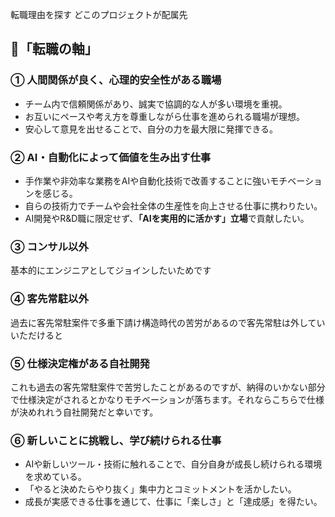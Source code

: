 転職理由を探す
どこのプロジェクトが配属先

## 🎯「転職の軸」

### ① 人間関係が良く、心理的安全性がある職場

- チーム内で信頼関係があり、誠実で協調的な人が多い環境を重視。
- お互いにペースや考え方を尊重しながら仕事を進められる職場が理想。
-  安心して意見を出せることで、自分の力を最大限に発揮できる。
    

### ② AI・自動化によって価値を生み出す仕事

- 手作業や非効率な業務をAIや自動化技術で改善することに強いモチベーションを感じる。    
- 自らの技術力でチームや会社全体の生産性を向上させる仕事に携わりたい。
- AI開発やR&D職に限定せず、**「AIを実用的に活かす」立場**で貢献したい。



### ③ コンサル以外
基本的にエンジニアとしてジョインしたいためです

### ④ 客先常駐以外
過去に客先常駐案件で多重下請け構造時代の苦労があるので客先常駐は外していいただけると


### ⑤ 仕様決定権がある自社開発

これも過去の客先常駐案件で苦労したことがあるのですが、納得のいかない部分で仕様決定がされるとかなりモチベーションが落ちます。それならこちらで仕様が決めれれう自社開発だと幸いです。


### ⑥ 新しいことに挑戦し、学び続けられる仕事

- AIや新しいツール・技術に触れることで、自分自身が成長し続けられる環境を求めている。    
- 「やると決めたらやり抜く」集中力とコミットメントを活かしたい。
- 成長が実感できる仕事を通じて、仕事に「楽しさ」と「達成感」を得たい。

